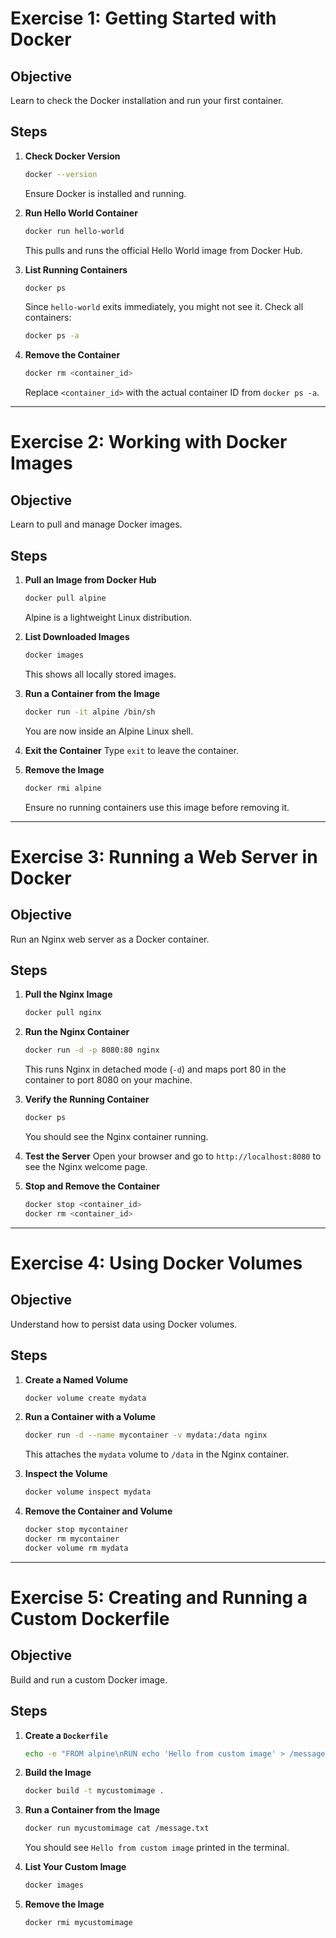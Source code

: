 # Exercise 1: Getting Started with Docker

## Objective
Learn to check the Docker installation and run your first container.

## Steps
1. **Check Docker Version**
   ```sh
   docker --version
   ```
   Ensure Docker is installed and running.

2. **Run Hello World Container**
   ```sh
   docker run hello-world
   ```
   This pulls and runs the official Hello World image from Docker Hub.

3. **List Running Containers**
   ```sh
   docker ps
   ```
   Since `hello-world` exits immediately, you might not see it. Check all containers:
   ```sh
   docker ps -a
   ```

4. **Remove the Container**
   ```sh
   docker rm <container_id>
   ```
   Replace `<container_id>` with the actual container ID from `docker ps -a`.

---

# Exercise 2: Working with Docker Images

## Objective
Learn to pull and manage Docker images.

## Steps
1. **Pull an Image from Docker Hub**
   ```sh
   docker pull alpine
   ```
   Alpine is a lightweight Linux distribution.

2. **List Downloaded Images**
   ```sh
   docker images
   ```
   This shows all locally stored images.

3. **Run a Container from the Image**
   ```sh
   docker run -it alpine /bin/sh
   ```
   You are now inside an Alpine Linux shell.

4. **Exit the Container**
   Type `exit` to leave the container.

5. **Remove the Image**
   ```sh
   docker rmi alpine
   ```
   Ensure no running containers use this image before removing it.

---

# Exercise 3: Running a Web Server in Docker

## Objective
Run an Nginx web server as a Docker container.

## Steps
1. **Pull the Nginx Image**
   ```sh
   docker pull nginx
   ```

2. **Run the Nginx Container**
   ```sh
   docker run -d -p 8080:80 nginx
   ```
   This runs Nginx in detached mode (`-d`) and maps port 80 in the container to port 8080 on your machine.

3. **Verify the Running Container**
   ```sh
   docker ps
   ```
   You should see the Nginx container running.

4. **Test the Server**
   Open your browser and go to `http://localhost:8080` to see the Nginx welcome page.

5. **Stop and Remove the Container**
   ```sh
   docker stop <container_id>
   docker rm <container_id>
   ```

---

# Exercise 4: Using Docker Volumes

## Objective
Understand how to persist data using Docker volumes.

## Steps
1. **Create a Named Volume**
   ```sh
   docker volume create mydata
   ```

2. **Run a Container with a Volume**
   ```sh
   docker run -d --name mycontainer -v mydata:/data nginx
   ```
   This attaches the `mydata` volume to `/data` in the Nginx container.

3. **Inspect the Volume**
   ```sh
   docker volume inspect mydata
   ```

4. **Remove the Container and Volume**
   ```sh
   docker stop mycontainer
   docker rm mycontainer
   docker volume rm mydata
   ```

---

# Exercise 5: Creating and Running a Custom Dockerfile

## Objective
Build and run a custom Docker image.

## Steps
1. **Create a `Dockerfile`**
   ```sh
   echo -e "FROM alpine\nRUN echo 'Hello from custom image' > /message.txt" > Dockerfile
   ```

2. **Build the Image**
   ```sh
   docker build -t mycustomimage .
   ```

3. **Run a Container from the Image**
   ```sh
   docker run mycustomimage cat /message.txt
   ```
   You should see `Hello from custom image` printed in the terminal.

4. **List Your Custom Image**
   ```sh
   docker images
   ```

5. **Remove the Image**
   ```sh
   docker rmi mycustomimage